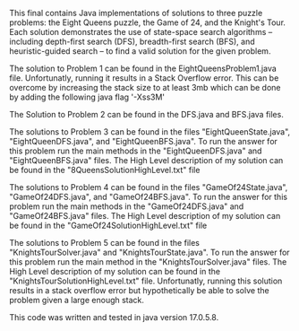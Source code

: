 This final contains Java implementations of solutions to three puzzle problems:
the Eight Queens puzzle, the Game of 24, and the Knight's Tour.
Each solution demonstrates the use of state-space search algorithms – including depth-first search (DFS), breadth-first search (BFS), and heuristic-guided search – to find a valid solution for the given problem.

The solution to Problem 1 can be found in the EightQueensProblem1.java file. Unfortunatly, running it results in a Stack Overflow error. This can be overcome by increasing the stack size to at least 3mb which can be done by adding the following java flag '-Xss3M'

The Solution to Problem 2 can be found in the DFS.java and BFS.java files.

The solutions to Problem 3 can be found in the files "EightQueenState.java", "EightQueenDFS.java", and "EightQueenBFS.java". To run the answer for this problem run the main methods in the "EightQueenDFS.java" and "EightQueenBFS.java" files. The High Level description of my solution can be found in the "8QueensSolutionHighLevel.txt" file

The solutions to Problem 4 can be found in the files "GameOf24State.java", "GameOf24DFS.java", and "GameOf24BFS.java". To run the answer for this problem run the main methods in the "GameOf24DFS.java" and "GameOf24BFS.java" files. The High Level description of my solution can be found in the "GameOf24SolutionHighLevel.txt" file

The solutions to Problem 5 can be found in the files "KnightsTourSolver.java" and "KnightsTourState.java". To run the answer for this problem run the main method in the "KnightsTourSolver.java" files. The High Level description of my solution can be found in the "KnightsTourSolutionHighLevel.txt" file. Unfortunatly, running this solution results in a stack overflow error but hypothetically be able to solve the problem given a large enough stack.

This code was written and tested in java version 17.0.5.8.